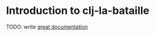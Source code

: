 # Introduction to clj-la-bataille

TODO: write [great documentation](http://jacobian.org/writing/what-to-write/)

